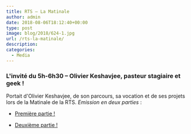 ```yaml
---
title: RTS – La Matinale
author: admin
date: 2018-08-06T18:12:40+00:00
type: post
image: blog/2018/624-1.jpg
url: /rts-la-matinale/
description: 
categories:
  - Media
---
```


### L'invité du 5h-6h30 – Olivier Keshavjee, pasteur stagiaire et geek !

Portait d'Olivier Keshavjee, de son parcours, sa vocation et de ses projets lors de la Matinale de la RTS. _Emission en deux parties_ : 

- [Première partie !][1] 

- [Deuxième partie !][2]

 [1]: https://www.rts.ch/play/radio/la-matinale-5h-6h30/audio/linvite-du-5h-6h30-olivier-keshavjee-pasteur-stagiaire-et-geek-en-rediffusion?id=9753276
 [2]: https://www.rts.ch/play/radio/la-matinale-5h-6h30/audio/linvite-e-du-5h-6h30-deuxieme-partie-olivier-keshavjee-pasteur-stagiaire-et-geek?id=9622588